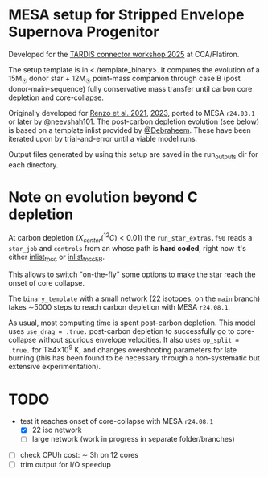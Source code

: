 #  MESA setup for Stripped Envelope Supernova Progenitor

Developed for the [TARDIS connector workshop 2025](https://kasukabedefenceforce.github.io/tardis-con/2025) at CCA/Flatiron.

The setup template is in <./template_binary>. It computes the evolution
of a 15M<sub>☉</sub> donor star + 12M<sub>☉</sub> point-mass companion through case
B (post donor-main-sequence) fully conservative mass transfer until
carbon core depletion and core-collapse.

Originally developed for [Renzo et al. 2021](https://ui.adsabs.harvard.edu/abs/2021ApJ...923..277R/abstract), [2023](https://ui.adsabs.harvard.edu/abs/2023ApJ...942L..32R/abstract), ported to MESA
`r24.03.1` or later by [@neevshah101](https://github.com/neevshah101). The post-carbon depletion evolution
(see below) is based on a template inlist provided by [@Debraheem](https://github.com/Debraheem).
These have been iterated upon by trial-and-error until a viable model
runs.

Output files generated by using this setup are saved in the run<sub>outputs</sub> dir for each directory.


# Note on evolution beyond C depletion

At carbon depletion ($X_{center}(^{12}C)_{} <0.01$) the `run_star_extras.f90`
reads a `star_job` and `controls` from an whose path is **hard coded**, right
now it's either [inlist<sub>to</sub><sub>cc</sub>](./template_binary/inlist_to_cc) or [inlist<sub>to</sub><sub>cc</sub><sub>EB</sub>](./template_binary/inlist_to_cc_EB).

This allows to switch "on-the-fly" some options to make the star reach
the onset of core collapse.

The `binary_template` with a small network (22 isotopes, on the `main` branch) takes &sim;5000
steps to reach carbon depletion with MESA `r24.08.1`.

As usual, most computing time is spent post-carbon depletion. This
model uses `use_drag = .true.` post-carbon depletion to successfully go
to core-collapse without spurious envelope velocities. It also uses
`op_split = .true.` for T&ge;4&times;10<sup>9</sup> K, and changes overshooting parameters
for late burning (this has been found to be necessary through a
non-systematic but extensive experimentation).


# TODO

-   test it reaches onset of core-collapse with MESA `r24.08.1`
    -   [X] 22 iso network
    -   [ ] large network (work in progress in separate folder/branches)
-   [ ] check CPUh cost: &sim; 3h on 12 cores
-   [ ] trim output for I/O speedup
